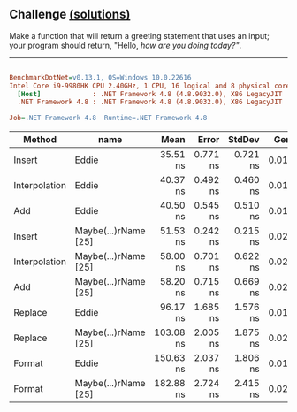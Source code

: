 ## Challenge [(solutions)](https://github.com/kvarcas91/Codewars-Solutions-and-Benchmarks/blob/master/Bench/Kata8/ReturningStrings.cs)

Make a function that will return a greeting statement that uses an input; your program should return, "Hello, *<name> how are you doing today?"*.

---

``` ini

BenchmarkDotNet=v0.13.1, OS=Windows 10.0.22616
Intel Core i9-9980HK CPU 2.40GHz, 1 CPU, 16 logical and 8 physical cores
  [Host]             : .NET Framework 4.8 (4.8.9032.0), X86 LegacyJIT
  .NET Framework 4.8 : .NET Framework 4.8 (4.8.9032.0), X86 LegacyJIT

Job=.NET Framework 4.8  Runtime=.NET Framework 4.8  

```
|        Method |                 name |      Mean |    Error |   StdDev |  Gen 0 | Allocated |
|-------------- |--------------------- |----------:|---------:|---------:|-------:|----------:|
|        Insert |                Eddie |  35.51 ns | 0.771 ns | 0.721 ns | 0.0168 |      88 B |
| Interpolation |                Eddie |  40.37 ns | 0.492 ns | 0.460 ns | 0.0168 |      88 B |
|           Add |                Eddie |  40.50 ns | 0.545 ns | 0.510 ns | 0.0168 |      88 B |
|        Insert | Maybe(...)rName [25] |  51.53 ns | 0.242 ns | 0.215 ns | 0.0244 |     128 B |
| Interpolation | Maybe(...)rName [25] |  58.00 ns | 0.701 ns | 0.622 ns | 0.0244 |     128 B |
|           Add | Maybe(...)rName [25] |  58.20 ns | 0.715 ns | 0.669 ns | 0.0244 |     128 B |
|       Replace |                Eddie |  96.17 ns | 1.685 ns | 1.576 ns | 0.0168 |      88 B |
|       Replace | Maybe(...)rName [25] | 103.08 ns | 2.005 ns | 1.875 ns | 0.0244 |     128 B |
|        Format |                Eddie | 150.63 ns | 2.037 ns | 1.806 ns | 0.0167 |      88 B |
|        Format | Maybe(...)rName [25] | 182.88 ns | 2.724 ns | 2.415 ns | 0.0243 |     128 B |
